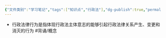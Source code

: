 ```yaml
---
{"文件类别":"学习笔记","tags":["知识点","行政法"],"dg-publish":true,"permalink":"/学习笔记studyup/知识点cheese/行政法律行为/","dgPassFrontmatter":true,"created":"2024-09-19T14:29:08.236+08:00","updated":"2024-10-25T12:36:48.739+08:00"}
---
```


- 行政法律行为是指体现行政法主体意志的能够引起行政法律关系产生、变更和消灭的行为 #背诵/概念 